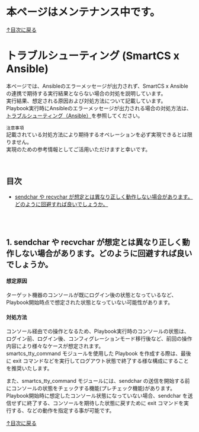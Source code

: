 # 本ページはメンテナンス中です。

[↑目次に戻る](./README.md)
<br>
# トラブルシューティング (SmartCS x Ansible)

本ページでは、Ansibleのエラーメッセージが出力されず、SmartCS x Ansibleの連携で期待する実行結果とならない場合の対処を説明しています。  
実行結果、想定される原因および対処方法について記載しています。  
Playbook実行時にAnsibleのエラーメッセージが出力される場合の対処方法は、[トラブルシューティング（Ansible）](./troubleshooting.md)を参照してください。  

`注意事項`  
記載されている対処方法により期待するオペレーションを必ず実現できるとは限りません。  
実現のための参考情報としてご活用いただけますと幸いです。  

<br>

## 目次
- [sendchar や recvchar が想定とは異なり正しく動作しない場合があります。どのように回避すれば良いでしょうか。](./smartcsmoduletips.md#1-)

<br>
<br>

## 1. sendchar や recvchar が想定とは異なり正しく動作しない場合があります。どのように回避すれば良いでしょうか。
#### 想定原因
ターゲット機器のコンソールが既にログイン後の状態となっているなど、Playbook開始時点で想定された状態となっていない可能性があります。  

#### 対処方法
コンソール経由での操作となるため、Playbook実行時のコンソールの状態は、ログイン前、ログイン後、コンフィグレーションモード移行後など、前回の操作内容により様々なケースが想定されます。  
smartcs_tty_command モジュールを使用した Playbook を作成する際は、最後に exit コマンドなどを実行してログアウト状態で終了する様な構成にすることを推奨いたします。  

また、smartcs_tty_command モジュールには、sendchar の送信を開始する前にコンソールの状態をチェックする機能(プレチェック機能)があります。Playbook開始時に想定したコンソール状態になっていない場合、sendchar を送信せずに終了する、コンソールを期待した状態に戻すために exit コマンドを実行する、などの動作を指定する事が可能です。  


[↑目次に戻る](./README.md)
